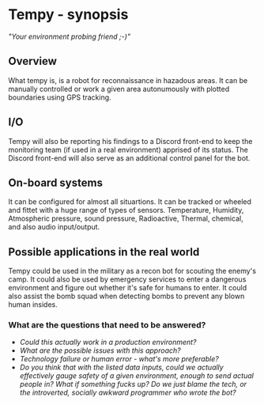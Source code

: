 # Tempy - synopsis
_"Your environment probing friend ;-)"_

## Overview
What tempy is, is a robot for reconnaissance in hazadous areas. It can be manually controlled or work a given area autonumously with plotted boundaries using GPS tracking. 

## I/O
Tempy will also be reporting his findings to a Discord front-end to keep the monitoring team (if used in a real environment) apprised of its status.
The Discord front-end will also serve as an additional control panel for the bot.

## On-board systems
It can be configured for almost all situartions. It can be tracked or wheeled and fittet with a huge range of types of sensors. Temperature, Humidity, Atmospheric pressure, sound pressure, Radioactive, Thermal, chemical, and also audio input/output.

## Possible applications in the real world
Tempy could be used in the military as a recon bot for scouting the enemy's camp. It could also be used by emergency services to enter a dangerous environment and figure out
whether it's safe for humans to enter. It could also assist the bomb squad when detecting bombs to prevent any blown human insides. 

### What are the questions that need to be answered?
- *Could this actually work in a production environment?*
- *What are the possible issues with this approach?*
- *Technology failure or human error - what's more preferable?*
- *Do you think that with the listed data inputs, could we actually effectively gauge safety of a given environment, enough to send actual people in? What if something fucks up? Do we just blame the tech, or the introverted, socially awkward programmer who wrote the bot?*